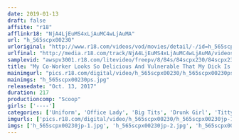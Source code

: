 ```yaml
---
date: 2019-01-13
draft: false
affsite: "r18"
afflinkr18: "NjA4LjEuMS4xLjAuMC4wLjAuMA"
url: "h_565scpx00230"
urloriginal: "http://www.r18.com/videos/vod/movies/detail/-/id=h_565scpx00230"
urlfinal: "http://media.r18.com/track/NjA4LjEuMS4xLjAuMC4wLjAuMA/videos/vod/movies/detail/-/id=h_565scpx00230"
samplevid: "awspv3001.r18.com/litevideo/freepv/8/84s/84scpx230/84scpx230_dmb_w.mp4"
title: "My Co-Worker Looks So Delicious And Vulnerable That My Dick Is Getting Hard! I Took A Peek And Was Surprised To Find Out That She Had Big Tits, And A Second Wave Of Rock Hard Erection Hit Me... I Knew That If She Turned Me Down, Things Would Get Uncomfortable At The Office, But I Showed Her My Dick Anyway, And When She Didn't Resist, The Immorality And Excitement Of It All Got The Better Of Me And So I Fucked Her Raw!"
mainimgurl: "pics.r18.com/digital/video/h_565scpx00230/h_565scpx00230ps.jpg"
mainimgs: "h_565scpx00230ps.jpg"
releasedate: "Oct. 13, 2017"
duration: 217
productioncomp: "Scoop"
girls: ['----']
categories: ['Uniform', 'Office Lady', 'Big Tits', 'Drunk Girl', 'Titty Fuck', 'Hi-Def']
imgurls: ['pics.r18.com/digital/video/h_565scpx00230/h_565scpx00230jp-1.jpg', 'pics.r18.com/digital/video/h_565scpx00230/h_565scpx00230jp-2.jpg', 'pics.r18.com/digital/video/h_565scpx00230/h_565scpx00230jp-3.jpg', 'pics.r18.com/digital/video/h_565scpx00230/h_565scpx00230jp-4.jpg', 'pics.r18.com/digital/video/h_565scpx00230/h_565scpx00230jp-5.jpg', 'pics.r18.com/digital/video/h_565scpx00230/h_565scpx00230jp-6.jpg', 'pics.r18.com/digital/video/h_565scpx00230/h_565scpx00230jp-7.jpg', 'pics.r18.com/digital/video/h_565scpx00230/h_565scpx00230jp-8.jpg', 'pics.r18.com/digital/video/h_565scpx00230/h_565scpx00230jp-9.jpg', 'pics.r18.com/digital/video/h_565scpx00230/h_565scpx00230jp-10.jpg', 'pics.r18.com/digital/video/h_565scpx00230/h_565scpx00230jp-11.jpg', 'pics.r18.com/digital/video/h_565scpx00230/h_565scpx00230jp-12.jpg', 'pics.r18.com/digital/video/h_565scpx00230/h_565scpx00230jp-13.jpg', 'pics.r18.com/digital/video/h_565scpx00230/h_565scpx00230jp-14.jpg', 'pics.r18.com/digital/video/h_565scpx00230/h_565scpx00230jp-15.jpg', 'pics.r18.com/digital/video/h_565scpx00230/h_565scpx00230jp-16.jpg', 'pics.r18.com/digital/video/h_565scpx00230/h_565scpx00230jp-17.jpg', 'pics.r18.com/digital/video/h_565scpx00230/h_565scpx00230jp-18.jpg', 'pics.r18.com/digital/video/h_565scpx00230/h_565scpx00230jp-19.jpg', 'pics.r18.com/digital/video/h_565scpx00230/h_565scpx00230jp-20.jpg']
imgs: ['h_565scpx00230jp-1.jpg', 'h_565scpx00230jp-2.jpg', 'h_565scpx00230jp-3.jpg', 'h_565scpx00230jp-4.jpg', 'h_565scpx00230jp-5.jpg', 'h_565scpx00230jp-6.jpg', 'h_565scpx00230jp-7.jpg', 'h_565scpx00230jp-8.jpg', 'h_565scpx00230jp-9.jpg', 'h_565scpx00230jp-10.jpg', 'h_565scpx00230jp-11.jpg', 'h_565scpx00230jp-12.jpg', 'h_565scpx00230jp-13.jpg', 'h_565scpx00230jp-14.jpg', 'h_565scpx00230jp-15.jpg', 'h_565scpx00230jp-16.jpg', 'h_565scpx00230jp-17.jpg', 'h_565scpx00230jp-18.jpg', 'h_565scpx00230jp-19.jpg', 'h_565scpx00230jp-20.jpg']
---
```

